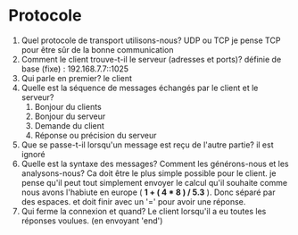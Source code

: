 # Protocole 

1. Quel protocole de transport utilisons-nous? UDP ou TCP 
    je pense TCP pour être sûr de la bonne communication
2. Comment le client trouve-t-il le serveur (adresses et ports)?
    définie de base (fixe) : 192.168.7.7::1025
3. Qui parle en premier?
    le client
4. Quelle est la séquence de messages échangés par le client et le serveur?
    1. Bonjour du clients
    2. Bonjour du serveur
    3. Demande du client
    4. Réponse ou précision du serveur
5. Que se passe-t-il lorsqu'un message est reçu de l'autre partie?
    il est ignoré
6. Quelle est la syntaxe des messages? Comment les générons-nous et les analysons-nous?
    Ca doit être le plus simple possible pour le client. je pense qu'il peut tout simplement envoyer le calcul qu'il souhaite comme nous avons l'habiute en europe ( **1 + ( 4 * 8 ) / 5.3** ). Donc séparé par des espaces.
	et doit finir avec un '=' pour avoir une réponse.
7. Qui ferme la connexion et quand?
    Le client lorsqu'il a eu toutes les réponses voulues. (en envoyant 'end')

    
